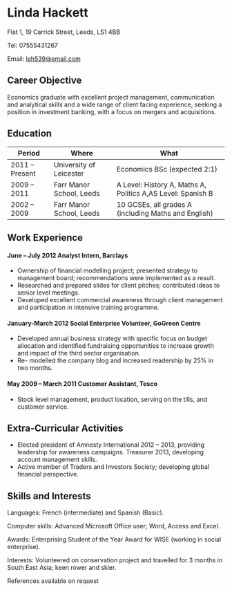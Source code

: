 # Linda Hackett

Flat 1, 19 Carrick Street, Leeds, LS1 4BB

Tel: 07555431267

Email: leh539@email.com


## Career Objective
Economics graduate with excellent project management, communication and analytical skills and a wide range of client facing experience, seeking a position in investment banking, with a focus on mergers and acquisitions.

## Education
Period | Where | What
------------ | -------------|---------------
2011 – Present | University of Leicester |Economics BSc (expected 2:1)
2009 – 2011 |  Farr Manor School, Leeds |A Level: History A, Maths A, Politics A,AS Level: Spanish B
2002 – 2009 |  Farr Manor School, Leeds |10 GCSEs, all grades A (including Maths and English)


## Work Experience
#### **June – July 2012** Analyst Intern, Barclays
* Ownership of financial modelling project; presented strategy to management board; recommendations were implemented as a result.
* Researched and prepared slides for client pitches; contributed ideas to senior level meetings.
* Developed excellent commercial awareness through client management and participation in
intensive training programme.
#### **January-March 2012** Social Enterprise Volunteer, GoGreen Centre
* Developed annual business strategy with specific focus on budget allocation and identified
fundraising opportunities to increase growth and impact of the third sector organisation.
* Re- modelled the company blog and increased readership by 25% in two months.
#### **May 2009 – March 2011** Customer Assistant, Tesco
* Stock level management, product location, serving on the tills, and customer service.


## Extra-Curricular Activities
* Elected president of Amnesty International 2012 – 2013, providing leadership for awareness campaigns. Treasurer 2013, developing account management skills.
* Active member of Traders and Investors Society; developing global financial perspective.


## Skills and Interests
Languages: French (intermediate) and Spanish (Basic).

Computer skills: Advanced Microsoft Office user; Word, Access and Excel.

Awards: Enterprising Student of the Year Award for WISE (working in social enterprise).

Interests: Volunteered on conservation project and travelled for 3 months in South East Asia; keen rower and skier.

References available on request
   
